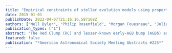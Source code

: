 ```yaml
---
title: "Empirical constraints of stellar evolution models using properties of the red clump and early-AGB bump in M31"
date: 2015-01-01
publishDate: 2022-04-07T21:16:16.587168Z
authors: ["Nell Byler", "Philip Rosenfield", "Morgan Fouesneau", "Julianne Dalcanton", "PHAT Collaboration"]
publication_types: ["1"]
abstract: "The Red Clump (RC) and lesser-known early-AGB bump (AGBb) are recognizable features on the stellar color-magnitude diagram (CMD). The timescale of evolution along the red giant branch (RGB) and horizontal branch (HB) dictates the relative number of stars in each feature and the brightness at which they occur. Thus, they are sensitive to the various theoretical perscriptions employed by stellar evolution models for initial helium abundance, RGB mass loss, and convective overshooting. Previous work exploiting the utility of these features was done with Milky Way globular clusters; this work extends the investigation to an extragalactic environment using deep six- filter photometry from the PHAT survey in M31. We compare observed properties of the AGBb and RC with model predictions to empirically constrain input physics from the Padova stellar evolution models.PHAT is supported by HST GO-12055 administered by NASA."
featured: false
publication: "*American Astronomical Society Meeting Abstracts #225*"
---
```


